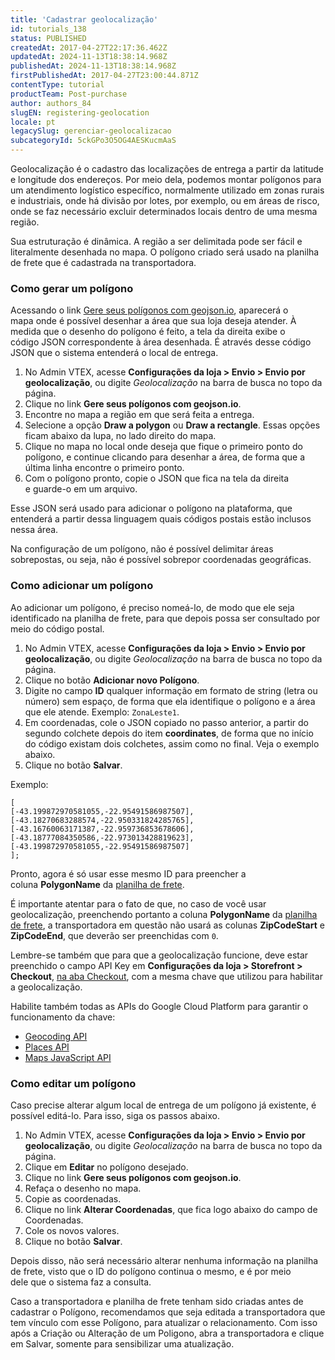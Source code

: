 ```yaml
---
title: 'Cadastrar geolocalização'
id: tutorials_138
status: PUBLISHED
createdAt: 2017-04-27T22:17:36.462Z
updatedAt: 2024-11-13T18:38:14.968Z
publishedAt: 2024-11-13T18:38:14.968Z
firstPublishedAt: 2017-04-27T23:00:44.871Z
contentType: tutorial
productTeam: Post-purchase
author: authors_84
slugEN: registering-geolocation
locale: pt
legacySlug: gerenciar-geolocalizacao
subcategoryId: 5ckGPo3O5OG4AESKucmAaS
---
```


Geolocalização é o cadastro das localizações de entrega a partir da latitude e longitude dos endereços. Por meio dela, podemos montar polígonos para um atendimento logístico específico, normalmente utilizado em zonas rurais e industriais, onde há divisão por lotes, por exemplo, ou em áreas de risco, onde se faz necessário excluir determinados locais dentro de uma mesma região.

Sua estruturação é dinâmica. A região a ser delimitada pode ser fácil e literalmente desenhada no mapa. O polígono criado será usado na planilha de frete que é cadastrada na transportadora.

### Como gerar um polígono

Acessando o link [Gere seus polígonos com geojson.io](http://geojson.io/#map=2/20.0/0.0), aparecerá o mapa onde é possível desenhar a área que sua loja deseja atender. À medida que o desenho do polígono é feito, a tela da direita exibe o código JSON correspondente à área desenhada. É através desse código JSON que o sistema entenderá o local de entrega.

1. No Admin VTEX, acesse **Configurações da loja > Envio > Envio por geolocalização**, ou digite *Geolocalização* na barra de busca no topo da página.   
3. Clique no link **Gere seus polígonos com geojson.io**.  
4. Encontre no mapa a região em que será feita a entrega.  
5. Selecione a opção **Draw a polygon** ou **Draw a rectangle**. Essas opções ficam abaixo da lupa, no lado direito do mapa.  
6. Clique no mapa no local onde deseja que fique o primeiro ponto do polígono, e continue clicando para desenhar a área, de forma que a última linha encontre o primeiro ponto.
7. Com o polígono pronto, copie o JSON que fica na tela da direita e guarde-o em um arquivo.

Esse JSON será usado para adicionar o polígono na plataforma, que entenderá a partir dessa linguagem quais códigos postais estão inclusos nessa área.

<div class="alert alert-danger">
Na configuração de um polígono, não é possível delimitar áreas sobrepostas, ou seja, não é possível sobrepor coordenadas geográficas.
</div>

### Como adicionar um polígono

Ao adicionar um polígono, é preciso nomeá-lo, de modo que ele seja identificado na planilha de frete, para que depois possa ser consultado por meio do código postal.

1. No Admin VTEX, acesse **Configurações da loja > Envio > Envio por geolocalização**, ou digite *Geolocalização* na barra de busca no topo da página.    
2. Clique no botão **Adicionar novo Polígono**.    
3. Digite no campo **ID** qualquer informação em formato de string (letra ou número) sem espaço, de forma que ela identifique o polígono e a área que ele atende. Exemplo: `ZonaLeste1`.  
4. Em coordenadas, cole o JSON copiado no passo anterior, a partir do segundo colchete depois do item **coordinates**, de forma que no início do código existam dois colchetes, assim como no final. Veja o exemplo abaixo.
5. Clique no botão **Salvar**.  

Exemplo:

```
[
[-43.199872970581055,-22.95491586987507],
[-43.18270683288574,-22.950331824285765],
[-43.16760063171387,-22.959736853678606],
[-43.18777084350586,-22.973013428819623],
[-43.199872970581055,-22.95491586987507]
];
```

Pronto, agora é só usar esse mesmo ID para preencher a coluna **PolygonName** da [planilha de frete](http://help.vtex.com/tutorial/como-montar-a-planilha-de-frete/).

<div class="alert alert-warning">É importante atentar para o fato de que, no caso de você usar geolocalização, preenchendo portanto a coluna <b>PolygonName</b> da <a href="https://help.vtex.com/pt/tutorial/planilha-de-frete--tutorials_127">planilha de frete</a>, a transportadora em questão não usará as colunas <b>ZipCodeStart</b> e <b>ZipCodeEnd</b>, que deverão ser preenchidas com <code>0</code>.
</div>

   Lembre-se também que para que a geolocalização funcione, deve estar preenchido o campo API Key em **Configurações da loja > Storefront > Checkout**, [na aba Checkout](/pt/tutorial/geolocalizacao-no-checkout/), com a mesma chave que utilizou para habilitar a geolocalização.

Habilite também todas as APIs do Google Cloud Platform para garantir o funcionamento da chave:

*   [Geocoding API](https://developers.google.com/maps/documentation/geocoding/overview)
*   [Places API](https://developers.google.com/maps/documentation/places/web-service/overview)
*   [Maps JavaScript API ](https://developers.google.com/maps/documentation/javascript/overview)

### Como editar um polígono

Caso precise alterar algum local de entrega de um polígono já existente, é possível editá-lo. Para isso, siga os passos abaixo.

1. No Admin VTEX, acesse **Configurações da loja > Envio > Envio por geolocalização**, ou digite *Geolocalização* na barra de busca no topo da página.     
2. Clique em **Editar** no polígono desejado.
3. Clique no link **Gere seus polígonos com geojson.io**.
4. Refaça o desenho no mapa.
5. Copie as coordenadas.
6. Clique no link **Alterar Coordenadas**, que fica logo abaixo do campo de Coordenadas.
7. Cole os novos valores.
8. Clique no botão **Salvar**.

Depois disso, não será necessário alterar nenhuma informação na planilha de frete, visto que o ID do polígono continua o mesmo, e é por meio dele que o sistema faz a consulta.

<div class="alert alert-warning">
  Caso a transportadora e planilha de frete tenham sido criadas antes de cadastrar o Polígono, recomendamos que seja editada a transportadora que tem vínculo com esse Polígono, para atualizar o relacionamento. Com isso após a Criação ou Alteração de um Poligono, abra a transportadora e clique em Salvar, somente para sensibilizar uma atualização.
</div>
